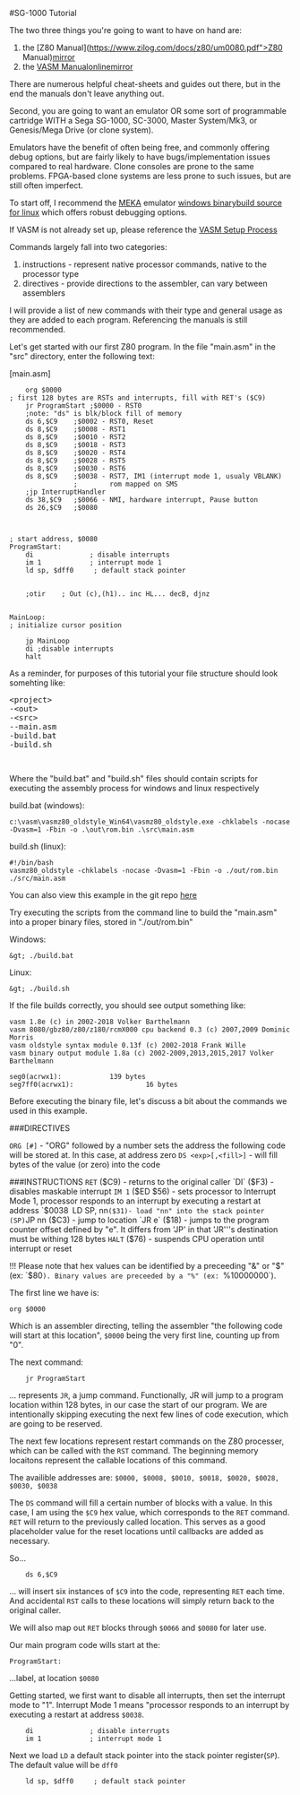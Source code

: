 #SG-1000 Tutorial


The two three things you're going to want to have on hand are:

1. the [Z80 Manual](https://www.zilog.com/docs/z80/um0080.pdf">Z80 Manual)[mirror](z80_manual.pdf)
2. the [VASM Manual](http://sun.hasenbraten.de/vasm/release/vasm.pdf)[online](http://sun.hasenbraten.de/vasm/release/vasm.html)[mirror](vasm_manual.pdf)

There are numerous helpful cheat-sheets and guides out there, but in the end the manuals don't leave anything out.

Second, you are going to want an emulator OR some sort of programmable cartridge WITH a Sega SG-1000, SC-3000, Master System/Mk3, or Genesis/Mega Drive (or clone system).

Emulators have the benefit of often being free, and commonly offering debug options, but are fairly likely to have bugs/implementation issues compared to real hardware. Clone consoles are prone to the same problems. FPGA-based clone systems are less prone to such issues, but are still often imperfect. 

To start off, I recommend the [MEKA](https://www.smspower.org/meka/) emulator [windows binary](https://www.smspower.org/meka/download.shtml)[build source for linux](https://github.com/ocornut/meka) which offers robust debugging options.

If VASM is not already set up, please reference the [VASM Setup Process](vasm.html)

Commands largely fall into two categories: 
1. instructions - represent native processor commands, native to the processor type
2. directives - provide directions to the assembler, can vary between assemblers

I will provide a list of new commands with their type and general usage as they are added to each program. Referencing the manuals is still recommended. 

Let's get started with our first Z80 program. In the file "main.asm" in the "src" directory, enter the following text:



[main.asm]
```
    org $0000
; first 128 bytes are RSTs and interrupts, fill with RET's ($C9)
    jr ProgramStart ;$0000 - RST0
    ;note: "ds" is blk/block fill of memory
    ds 6,$C9    ;$0002 - RST0, Reset
    ds 8,$C9    ;$0008 - RST1
    ds 8,$C9    ;$0010 - RST2
    ds 8,$C9    ;$0018 - RST3
    ds 8,$C9    ;$0020 - RST4
    ds 8,$C9    ;$0028 - RST5
    ds 8,$C9    ;$0030 - RST6
    ds 8,$C9    ;$0038 - RST7, IM1 (interrupt mode 1, usualy VBLANK)
                ;        rom mapped on SMS
    ;jp InterruptHandler
    ds 38,$C9   ;$0066 - NMI, hardware interrupt, Pause button
    ds 26,$C9   ;$0080



; start address, $0080
ProgramStart:
    di              ; disable interrupts
    im 1            ; interrupt mode 1
    ld sp, $dff0     ; default stack pointer


    ;otir    ; Out (c),(h1).. inc HL... decB, djnz


MainLoop:
; initialize cursor position

    jp MainLoop
    di ;disable interrupts
    halt
```

As a reminder, for purposes of this tutorial your file structure should look somehting like:
<p>
<pre>
&lt;project&gt;
-&lt;out&gt;
-&lt;src&gt;
--main.asm
-build.bat
-build.sh
</p>
</pre>
Where the "build.bat" and "build.sh" files should contain scripts for executing the assembly process for windows and linux respectively

build.bat (windows):
```
c:\vasm\vasmz80_oldstyle_Win64\vasmz80_oldstyle.exe -chklabels -nocase -Dvasm=1 -Fbin -o .\out\rom.bin .\src\main.asm
```
build.sh (linux):
```
#!/bin/bash
vasmz80_oldstyle -chklabels -nocase -Dvasm=1 -Fbin -o ./out/rom.bin ./src/main.asm
```
You can also view this example in the git repo <a href="">here</a>

Try executing the scripts from the command line to build the "main.asm" into a proper binary files, stored in "./out/rom.bin"

Windows:
```
&gt; ./build.bat
```
Linux:
```
&gt; ./build.sh
```
If the file builds correctly, you should see output something like:
```
vasm 1.8e (c) in 2002-2018 Volker Barthelmann                                 
vasm 8080/gbz80/z80/z180/rcmX000 cpu backend 0.3 (c) 2007,2009 Dominic Morris 
vasm oldstyle syntax module 0.13f (c) 2002-2018 Frank Wille                   
vasm binary output module 1.8a (c) 2002-2009,2013,2015,2017 Volker Barthelmann
                                                                              
seg0(acrwx1):            139 bytes                                            
seg7ff0(acrwx1):                  16 bytes                                    
```
Before executing the binary file, let's discuss a bit about the commands we used in this example. 


###DIRECTIVES

`ORG [#]` - "ORG" followed by a number sets the address the following code will be stored at. In this case, at address zero
`DS <exp>[,<fill>]` - will fill <exp> bytes of the <fill> value (or zero) into the code

###INSTRUCTIONS
`RET` ($C9) - returns to the original caller
`DI` ($F3) - disables maskable interrupt
`IM 1` ($ED $56) - sets processor to Interrupt Mode 1, processor responds to an interrupt by executing a restart at address `$0038`
`LD SP, nn` ($31)- load "nn" into the stack pointer (SP)
`JP nn</code> ($C3) - jump to location
`JR e` ($18) - jumps to the program counter offset defined by "e". It differs from 'JP' in that 'JR'''s destination must be withing 128 bytes
`HALT` ($76) - suspends CPU operation until interrupt or reset

!!! Please note that hex values can be identified by a preceeding "&" or "$" (ex: `$80`). Binary values are preceeded by a "%" (ex: `%10000000`). 

The first line we have is:
```
org $0000
```
Which is an assembler directing, telling the assembler "the following code will start at this location", `$0000` being the very first line, counting up from "0".

The next command:
```
    jr ProgramStart
```
... represents `JR`, a jump command. Functionally, JR will jump to a program location within 128 bytes, in our case the start of our program. We are intentionally skipping executing the next few lines of code execution, which are going to be reserved. 

The next few locations represent restart commands on the Z80 processer, which can be called with the `RST` command. The beginning memory locaitons represent the callable locations of this command. 

The availible addresses are:
`$0000, $0008, $0010, $0018, $0020, $0028, $0030, $0038`

The `DS` command will fill a certain number of blocks with a value. In this case, I am using the `$C9` hex value, which corresponds to the `RET` command. `RET` will return to the previously called location. This serves as a good placeholder value for the reset locations until callbacks are added as necessary. 

So...
```
    ds 6,$C9
```
... will insert six instances of `$C9` into the code, representing `RET` each time. And accidental `RST` calls to these locations will simply return back to the original caller. 

We will also map out `RET` blocks through `$0066` and `$0080` for later use.

Our main program code wills start at the:
```
ProgramStart:
```

...label, at location `$0080`

Getting started, we first want to disable all interrupts, then set the interrupt mode to "1". Interrupt Mode 1 means "processor responds to an interrupt by executing a restart at address `$0038`.

```
    di              ; disable interrupts    
    im 1            ; interrupt mode 1      
```

Next we load `LD` a default stack pointer into the stack pointer register(`SP`). The default value will be `dff0`

```
    ld sp, $dff0     ; default stack pointer
```





</body>
</html>
